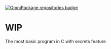 [![OmniPackage repositories badge](https://repositories.omnipackage.org/oleg/examples-c-with-secrets/examples-c-with-secrets.svg)](https://web.omnipackage.org/oleg/examples-c-with-secrets/install)

# WIP

The most basic program in C with secrets feature
